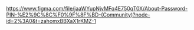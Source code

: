 https://www.figma.com/file/jaaWYupNjvMFq4E750qT0X/About-Password-PIN-%E2%9C%8C%F0%9F%8F%BD-(Community)?node-id=2%3A0&t=zahomxBBXaX1rKMZ-1
